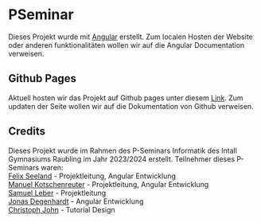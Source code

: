 # PSeminar

Dieses Projekt wurde mit [Angular](https://github.com/angular/angular-cli) erstellt.
Zum localen Hosten der Website oder anderen funktionalitäten wollen wir auf die Angular Documentation verweisen.

## Github Pages 
Aktuell hosten wir das Projekt auf Github pages unter diesem [Link](https://pseminar-informatik.github.io/git/).
Zum updaten der Seite wollen wir auf die Dokumentation von Github verweisen.

## Credits
Dieses Projekt wurde im Rahmen des P-Seminars Informatik des Intall Gymnasiums Raubling im Jahr 2023/2024 erstellt.
Teilnehmer dieses P-Seminars waren:\
    [Felix Seeland](https://github.com/Alzfahrer) - Projektleitung, Angular Entwicklung\
    [Manuel Kotschenreuter](https://github.com/MonkeyManuel) - Projektleitung, Angular Entwicklung\
    [Samuel Leber](https://github.com/Servant-of-Scietia) - Projektleitung\
    [Jonas Degenhardt](https://github.com/Grymann) - Angular Entwicklung\
    [Christoph John](https://github.com/christophjohn) - Tutorial Design
